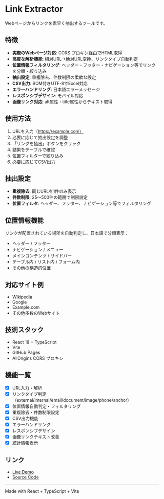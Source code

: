 # Link Extractor

Webページからリンクを素早く抽出するツールです。

## 特徴

- **実際のWebページ対応**: CORS プロキシ経由でHTML取得
- **高度な解析機能**: 相対URL→絶対URL変換、リンクタイプ自動判定
- **位置情報フィルタリング**: ヘッダー・フッター・ナビゲーション等でリンクを分類・絞り込み
- **抽出設定**: 重複除去、件数制限の柔軟な設定
- **CSV出力**: BOM付きUTF-8でExcel対応
- **エラーハンドリング**: 日本語エラーメッセージ
- **レスポンシブデザイン**: モバイル対応
- **画像リンク対応**: alt属性・title属性からテキスト取得

## 使用方法

1. URLを入力（https://example.com）
2. 必要に応じて抽出設定を調整
3. 「リンクを抽出」ボタンをクリック
4. 結果をテーブルで確認
5. 位置フィルターで絞り込み
6. 必要に応じてCSV出力

## 抽出設定

- **重複除去**: 同じURLを1件のみ表示
- **件数制限**: 25～500件の範囲で制限設定
- **位置フィルタ**: ヘッダー、フッター、ナビゲーション等でフィルタリング

## 位置情報機能

リンクが配置されている場所を自動判定し、日本語で分類表示：

- ヘッダー / フッター
- ナビゲーション / メニュー
- メインコンテンツ / サイドバー
- テーブル内 / リスト内 / フォーム内
- その他の構造的位置

## 対応サイト例

- Wikipedia
- Google
- Example.com
- その他多数のWebサイト

## 技術スタック

- React 18 + TypeScript
- Vite
- GitHub Pages
- AllOrigins CORS プロキシ

## 機能一覧

- [x] URL入力・解析
- [x] リンクタイプ判定（external/internal/email/document/image/phone/anchor）
- [x] 位置情報自動判定・フィルタリング
- [x] 重複除去・件数制限設定
- [x] CSV出力機能
- [x] エラーハンドリング
- [x] レスポンシブデザイン
- [x] 画像リンクテキスト改善
- [x] 統計情報表示

## リンク

- [Live Demo](https://sakai-kai.github.io/link-extractor/)
- [Source Code](https://github.com/sakai-kai/link-extractor)

---

Made with React + TypeScript + Vite
